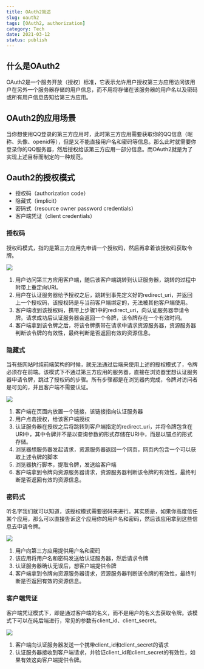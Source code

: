 ```yaml
---
title: OAuth2简述
slug: oauth2
tags: [OAuth2, authorization]
category: Tech
date: 2021-03-12
status: publish
---
```

## 什么是OAuth2

OAuth2是一个服务开放（授权）标准，它表示允许用户授权第三方应用访问该用户在另外一个服务器存储的用户信息，而不用将存储在该服务器的用户名以及密码或所有用户信息告知给第三方应用。

## OAuth2的应用场景

当你想使用QQ登录的第三方应用时，此时第三方应用需要获取你的QQ信息（昵称、头像、openid等），但是又不能直接用户名和密码等信息。那么此时就需要你登录你的QQ服务器，然后授权给该第三方应用一部分信息。而OAuth2就是为了实现上述目标而制定的一种规范。

## Oauth2的授权模式

- 授权码（authorization code）
- 隐藏式（implicit）
- 密码式（resource owner password credentials）
- 客户端凭证（client credentials）

### 授权码

授权码模式，指的是第三方应用先申请一个授权码，然后再拿着该授权码获取令牌。

![](/media/editor/v2-ba94a5f1e17b74e8cb8176620997ac27_720w_20210312134440865081.jpg)

1. 用户访问第三方应用客户端，随后该客户端跳转到认证服务器，跳转的过程中附带上重定向URI。
2. 用户在认证服务器给予授权之后，跳转到事先定义好的redirect_uri，并返回上一个授权码，该授权码是与当前客户端绑定的，无法被其他客户端使用。
3. 客户端收到该授权码，携带上步骤1中的redirect_uri，向认证服务器申请令牌。请求成功后认证服务器会返回一个令牌，该令牌存在一个有效时间。
4. 客户端拿到该令牌之后，将该令牌携带在请求中请求资源服务器，资源服务器判断该令牌的有效性，最终判断是否返回有效的资源信息。

### 隐藏式

当有些网站时纯前端架构的时候，就无法通过后端来使用上述的授权模式了，令牌必须存在前端。该模式下不通过第三方应用的服务器，直接在浏览器里想认证服务器申请令牌，跳过了授权码的步骤。所有步骤都是在浏览器内完成，令牌对访问者是可见的，并且客户端不需要认证。

![](/media/editor/15209061-2d1bb6aa3925ca0d_20210312134459743467.webp)

1. 客户端在页面内放置一个链接，该链接指向认证服务器
2. 用户点击授权，给该客户端授权
3. 认证服务器在授权之后将跳转到客户端指定的redirect_uri，并将令牌包含在URI中，其中令牌并不是以查询参数的形式存储在URI中，而是以锚点的形式存储。
4. 浏览器想服务器发起请求，资源服务器返回一个网页，网页内包含一个可以获取上述令牌的脚本
5. 浏览器执行脚本，提取令牌，发送给客户端
6. 客户端拿到令牌向资源服务器请求，资源服务器判断该令牌的有效性，最终判断是否返回有效的资源信息。

### 密码式

听名字我们就可以知道，该授权模式需要密码来进行。其实质是，如果你高度信任某个应用，那么可以直接告诉这个应用你的用户名和密码，然后该应用拿到这些信息去申请令牌。

![](/media/editor/15209061-38d92855ebb979d1_20210312134513088188.webp)

1. 用户向第三方应用提供用户名和密码
2. 该应用将用户名和密码发送给认证服务器，然后请求令牌
3. 认证服务器确认无误后，想客户端提供令牌
4. 客户端拿到令牌向资源服务器请求，资源服务器判断该令牌的有效性，最终判断是否返回有效的资源信息。

### 客户端凭证

客户端凭证模式下，即是通过客户端的名义，而不是用户的名义去获取令牌。该模式下可以在纯后端进行，常见的参数有client_id、client_secret。

![](/media/editor/15209061-193021c225466558_20210312134535387332.webp)

1. 客户端向认证服务器发送一个携带client_id和client_secret的请求
2. 认证服务器接收到客户端请求，并验证client_id和client_secret的有效性，如果有效这向客户端提供令牌。
